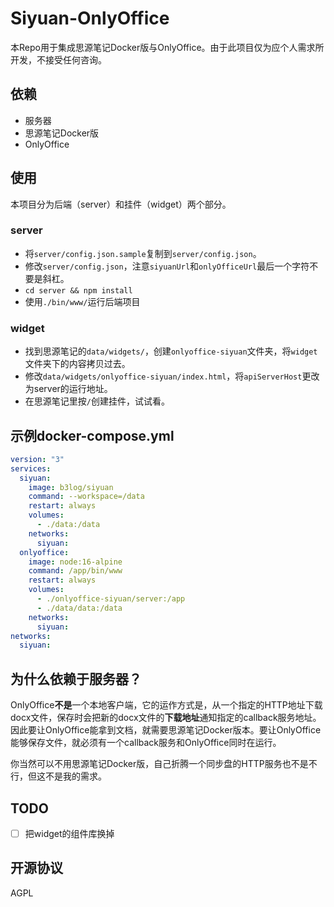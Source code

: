 # Siyuan-OnlyOffice

本Repo用于集成思源笔记Docker版与OnlyOffice。由于此项目仅为应个人需求所开发，不接受任何咨询。

## 依赖
- 服务器
- 思源笔记Docker版
- OnlyOffice

## 使用
本项目分为后端（server）和挂件（widget）两个部分。

### server
- 将`server/config.json.sample`复制到`server/config.json`。
- 修改`server/config.json`，注意`siyuanUrl`和`onlyOfficeUrl`最后一个字符不要是斜杠。
- `cd server && npm install`
- 使用`./bin/www/`运行后端项目

### widget
- 找到思源笔记的`data/widgets/`，创建`onlyoffice-siyuan`文件夹，将`widget`文件夹下的内容拷贝过去。
- 修改`data/widgets/onlyoffice-siyuan/index.html`，将`apiServerHost`更改为server的运行地址。
- 在思源笔记里按`/`创建挂件，试试看。

## 示例docker-compose.yml
```yaml
version: "3"
services:
  siyuan:
    image: b3log/siyuan
    command: --workspace=/data
    restart: always
    volumes:
      - ./data:/data
    networks:
      siyuan:
  onlyoffice:
    image: node:16-alpine
    command: /app/bin/www
    restart: always
    volumes:
      - ./onlyoffice-siyuan/server:/app
      - ./data/data:/data
    networks:
      siyuan:
networks:
  siyuan:
```

## 为什么依赖于服务器？

OnlyOffice**不是**一个本地客户端，它的运作方式是，从一个指定的HTTP地址下载docx文件，保存时会把新的docx文件的**下载地址**通知指定的callback服务地址。因此要让OnlyOffice能拿到文档，就需要思源笔记Docker版本。要让OnlyOffice能够保存文件，就必须有一个callback服务和OnlyOffice同时在运行。

你当然可以不用思源笔记Docker版，自己折腾一个同步盘的HTTP服务也不是不行，但这不是我的需求。

## TODO
- [ ] 把widget的组件库换掉

## 开源协议

AGPL

